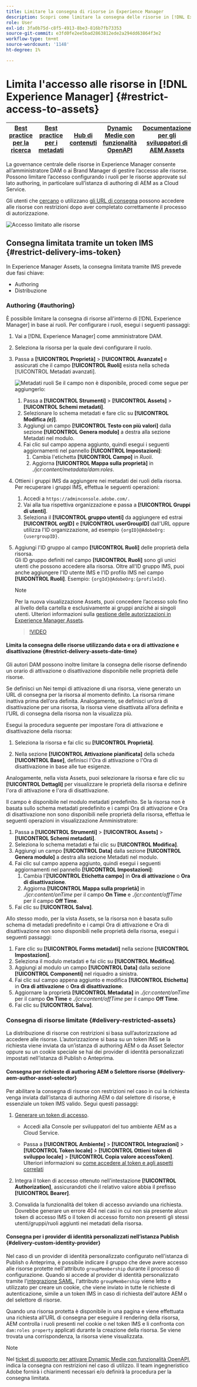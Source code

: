 ```yaml
---
title: Limitare la consegna di risorse in Experience Manager
description: Scopri come limitare la consegna delle risorse in [!DNL Experience Manager].
role: User
exl-id: 3fa0b75d-c8f5-4913-8be3-816b7fb73353
source-git-commit: e3fd0fe2ee5bad2863812ede2a294dd63864f3e2
workflow-type: tm+mt
source-wordcount: '1148'
ht-degree: 1%

---
```


# Limita l&#39;accesso alle risorse in [!DNL Experience Manager] {#restrict-access-to-assets}

| [Best practice per la ricerca](/help/assets/search-best-practices.md) | [Best practice per i metadati](/help/assets/metadata-best-practices.md) | [Hub di contenuti](/help/assets/product-overview.md) | [Dynamic Medie con funzionalità OpenAPI](/help/assets/dynamic-media-open-apis-overview.md) | [Documentazione per gli sviluppatori di AEM Assets](https://developer.adobe.com/experience-cloud/experience-manager-apis/) |
| ------------- | --------------------------- |---------|----|-----|

La governance centrale delle risorse in Experience Manager consente all’amministratore DAM o ai Brand Manager di gestire l’accesso alle risorse. Possono limitare l’accesso configurando i ruoli per le risorse approvate sul lato authoring, in particolare sull’istanza di authoring di AEM as a Cloud Service.

Gli utenti che [cercano](search-assets-api.md) o utilizzano [gli URL di consegna](deliver-assets-apis.md) possono accedere alle risorse con restrizioni dopo aver completato correttamente il processo di autorizzazione.

![Accesso limitato alle risorse](/help/assets/assets/restricted-access.png)

## Consegna limitata tramite un token IMS {#restrict-delivery-ims-token}

In Experience Manager Assets, la consegna limitata tramite IMS prevede due fasi chiave:

* Authoring
* Distribuzione

### Authoring {#authoring}

È possibile limitare la consegna di risorse all&#39;interno di [!DNL Experience Manager] in base ai ruoli. Per configurare i ruoli, esegui i seguenti passaggi:

1. Vai a [!DNL Experience Manager] come amministratore DAM.
1. Seleziona la risorsa per la quale devi configurare il ruolo.
1. Passa a **[!UICONTROL Proprietà]** > **[!UICONTROL Avanzate]** e assicurati che il campo **[!UICONTROL Ruoli]** esista nella scheda [!UICONTROL Metadati avanzati].

   ![Metadati ruoli](/help/assets/assets/roles_metadata.jpg)
Se il campo non è disponibile, procedi come segue per aggiungerlo:

   1. Passa a **[!UICONTROL Strumenti]** > **[!UICONTROL Assets]** > **[!UICONTROL Schemi metadati]**.
   1. Selezionare lo schema metadati e fare clic su **[!UICONTROL Modifica _(e)_]**.
   1. Aggiungi un campo **[!UICONTROL Testo con più valori]** dalla sezione **[!UICONTROL Genera modulo]** a destra alla sezione Metadati nel modulo.
   1. Fai clic sul campo appena aggiunto, quindi esegui i seguenti aggiornamenti nel pannello **[!UICONTROL Impostazioni]**:
      1. Cambia l&#39;etichetta **[!UICONTROL Campo]** in _Ruoli_.
      1. Aggiorna **[!UICONTROL Mappa sulla proprietà]** in _./jcr:content/metadata/dam:roles_.

1. Ottieni i gruppi IMS da aggiungere nei metadati dei ruoli della risorsa. Per recuperare i gruppi IMS, effettua le seguenti operazioni:
   1. Accedi a `https://adminconsole.adobe.com/.`
   1. Vai alla tua rispettiva organizzazione e passa a **[!UICONTROL Gruppi di utenti]**.
   1. Seleziona il **[!UICONTROL gruppo utenti]** da aggiungere ed estrai **[!UICONTROL orgID]** e **[!UICONTROL userGroupID]** dall&#39;URL oppure utilizza l&#39;ID organizzazione, ad esempio `{orgID}@AdobeOrg:{usergroupID}`.

1. Aggiungi l&#39;ID gruppo al campo **[!UICONTROL Ruoli]** delle proprietà della risorsa. <br>
Gli ID gruppo definiti nel campo **[!UICONTROL Ruoli]** sono gli unici utenti che possono accedere alla risorsa. Oltre all&#39;ID gruppo IMS, puoi anche aggiungere l&#39;ID utente IMS e l&#39;ID profilo IMS nel campo **[!UICONTROL Ruoli]**. Esempio: `{orgId}@AdobeOrg:{profileId}`.

   >[!NOTE]
   >
   >Per la nuova visualizzazione Assets, puoi concedere l’accesso solo fino al livello della cartella e esclusivamente ai gruppi anziché ai singoli utenti. Ulteriori informazioni sulla [gestione delle autorizzazioni in Experience Manager Assets](https://experienceleague.adobe.com/en/docs/experience-manager-assets-essentials/help/get-started-admins/folder-access/manage-permissions).

   >[!VIDEO](https://video.tv.adobe.com/v/3427429)

#### Limita la consegna delle risorse utilizzando data e ora di attivazione e disattivazione {#restrict-delivery-assets-date-time}

Gli autori DAM possono inoltre limitare la consegna delle risorse definendo un orario di attivazione o disattivazione disponibile nelle proprietà delle risorse.

Se definisci un Nei tempi di attivazione di una risorsa, viene generato un URL di consegna per la risorsa al momento definito. La risorsa rimane inattiva prima dell’ora definita. Analogamente, se definisci un’ora di disattivazione per una risorsa, la risorsa viene disattivata all’ora definita e l’URL di consegna della risorsa non la visualizza più.

Esegui la procedura seguente per impostare l’ora di attivazione e disattivazione della risorsa:

1. Seleziona la risorsa e fai clic su **[!UICONTROL Proprietà]**.

1. Nella sezione **[!UICONTROL Attivazione pianificata]** della scheda **[!UICONTROL Base]**, definisci l&#39;Ora di attivazione o l&#39;Ora di disattivazione in base alle tue esigenze.

Analogamente, nella vista Assets, puoi selezionare la risorsa e fare clic su **[!UICONTROL Dettagli]** per visualizzare le proprietà della risorsa e definire l&#39;ora di attivazione e l&#39;ora di disattivazione.

Il campo è disponibile nel modulo metadati predefinito. Se la risorsa non è basata sullo schema metadati predefinito e i campi Ora di attivazione e Ora di disattivazione non sono disponibili nelle proprietà della risorsa, effettua le seguenti operazioni in visualizzazione Amministratore:

1. Passa a **[!UICONTROL Strumenti]** > **[!UICONTROL Assets]** > **[!UICONTROL Schemi metadati]**.
1. Seleziona lo schema metadati e fai clic su **[!UICONTROL Modifica]**.
1. Aggiungi un campo **[!UICONTROL Data]** dalla sezione **[!UICONTROL Genera modulo]** a destra alla sezione Metadati nel modulo.
1. Fai clic sul campo appena aggiunto, quindi esegui i seguenti aggiornamenti nel pannello **[!UICONTROL Impostazioni]**:
   1. Cambia l&#39;**[!UICONTROL Etichetta campo]** in **Ora di attivazione** o **Ora di disattivazione**.
   1. Aggiorna **[!UICONTROL Mappa sulla proprietà]** in _./jcr:content/onTime_ per il campo **On Time** e _./jcr:content/offTime_ per il campo **Off Time**.
1. Fai clic su **[!UICONTROL Salva]**.

Allo stesso modo, per la vista Assets, se la risorsa non è basata sullo schema di metadati predefinito e i campi Ora di attivazione e Ora di disattivazione non sono disponibili nelle proprietà della risorsa, esegui i seguenti passaggi:

1. Fare clic su **[!UICONTROL Forms metadati]** nella sezione **[!UICONTROL Impostazioni]**.
1. Seleziona il modulo metadati e fai clic su **[!UICONTROL Modifica]**.
1. Aggiungi al modulo un campo **[!UICONTROL Data]** dalla sezione **[!UICONTROL Componenti]** nel riquadro a sinistra.
1. Fai clic sul campo appena aggiunto e modifica **[!UICONTROL Etichetta]** in **Ora di attivazione** o **Ora di disattivazione**.
1. Aggiornare la proprietà **[!UICONTROL Metadata]** in _./jcr:content/onTime_ per il campo **On Time** e _./jcr:content/offTime_ per il campo **Off Time**.
1. Fai clic su **[!UICONTROL Salva]**.



### Consegna di risorse limitate {#delivery-restricted-assets}

La distribuzione di risorse con restrizioni si basa sull’autorizzazione ad accedere alle risorse. L’autorizzazione si basa su un token IMS se la richiesta viene inviata da un’istanza di authoring AEM o da Asset Selector oppure su un cookie speciale se hai dei provider di identità personalizzati impostati nell’istanza di Publish o Anteprima.

#### Consegna per richieste di authoring AEM o Selettore risorse {#delivery-aem-author-asset-selector}

Per abilitare la consegna di risorse con restrizioni nel caso in cui la richiesta venga inviata dall’istanza di authoring AEM o dal selettore di risorse, è essenziale un token IMS valido. Segui questi passaggi:

1. [Generare un token di accesso](https://experienceleague.adobe.com/docs/experience-manager-cloud-service/content/implementing/developing/generating-access-tokens-for-server-side-apis.html?lang=en#generating-the-access-token).
   * Accedi alla Console per sviluppatori del tuo ambiente AEM as a Cloud Service.

   * Passa a **[!UICONTROL Ambiente]** > **[!UICONTROL Integrazioni]** > **[!UICONTROL Token locale]** > **[!UICONTROL Ottieni token di sviluppo locale]** > **[!UICONTROL Copia valore accessToken]**. Ulteriori informazioni su [come accedere al token e agli aspetti correlati](https://experienceleague.adobe.com/docs/experience-manager-cloud-service/content/implementing/developing/generating-access-tokens-for-server-side-apis.html?lang=en#generating-the-access-token)

1. Integra il token di accesso ottenuto nell&#39;intestazione **[!UICONTROL Authorization]**, assicurandoti che il relativo valore abbia il prefisso **[!UICONTROL Bearer]**.

1. Convalida la funzionalità del token di accesso avviando una richiesta. Dovrebbe generare un errore 404 nei casi in cui non sia presente alcun token di accesso IMS o il token di accesso fornito non presenti gli stessi utenti/gruppi/ruoli aggiunti nei metadati della risorsa.

#### Consegna per i provider di identità personalizzati nell’istanza Publish {#delivery-custom-identity-provider}

Nel caso di un provider di identità personalizzato configurato nell&#39;istanza di Publish o Anteprima, è possibile indicare il gruppo che deve avere accesso alle risorse protette nell&#39;attributo `groupMembership` durante il processo di configurazione. Quando si accede al provider di identità personalizzato tramite l&#39;[integrazione SAML](https://experienceleague.adobe.com/en/docs/experience-manager-learn/cloud-service/authentication/saml-2-0), l&#39;attributo `groupMembership` viene letto e utilizzato per creare un cookie, che viene inviato in tutte le richieste di autenticazione, simile a un token IMS in caso di richiesta dell&#39;autore AEM o del selettore di risorse.

Quando una risorsa protetta è disponibile in una pagina e viene effettuata una richiesta all’URL di consegna per eseguire il rendering della risorsa, AEM controlla i ruoli presenti nel cookie o nel token IMS e li confronta con `dam:roles property` applicati durante la creazione della risorsa. Se viene trovata una corrispondenza, la risorsa viene visualizzata.

>[!NOTE]
>
> Nel [ticket di supporto per attivare Dynamic Medie con funzionalità OpenAPI](/help/assets/dynamic-media-open-apis-overview.md#how-to-enable-the-dynamic-media-with-openapi-capabilities), indica la consegna con restrizioni nel caso di utilizzo. Il team ingegneristico Adobe fornirà i chiarimenti necessari e/o definirà la procedura per la consegna limitata.
